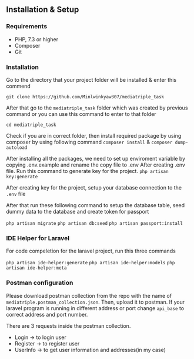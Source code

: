## Installation & Setup

### Requirements

- PHP, 7.3 or higher
- Composer
- Git

### Installation

Go to the directory that your project folder will be installed & enter this commend

`git clone https://github.com/Minlwinkyaw307/mediatriple_task`

After that go to the `mediatriple_task` folder which was created by previous command or you can use this command to enter to that folder

`cd mediatriple_task`

Check if you are in correct folder, then install required package by using composer by using following command
`composer install` & `composer dump-autoload`

After installing all the packages, we need to set up enviroment variable by copying .env.example and rename the copy file to .env
After creating .env file. Run this command to generate key for the project.
`php artisan key:generate`

After creating key for the project, setup your database connection to the `.env` file

After that run these following command to setup the database table, seed dummy data to the database and create token for passport

`php artisan migrate`
`php artisan db:seed`
`php artisan passport:install`

### IDE Helper for Laravel

For code compeletion for the laravel project, run this three commands

`php artisan ide-helper:generate`
`php artisan ide-helper:models`
`php artisan ide-helper:meta`

### Postman configuration

Please download postman collection from the repo with the name of `mediatriple.postman_collection.json`. Then, upload it to postman.
If your laravel program is running in different address or port change `api_base` to correct address and port number.

There are 3 requests inside the postman collection.

- Login -> to login user
- Register -> to register user
- UserInfo -> to get user information and addresses(in my case)

